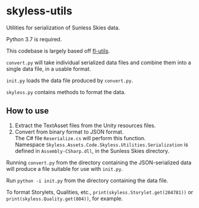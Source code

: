 # skyless-utils
Utilities for serialization of Sunless Skies data.

Python 3.7 is required.

This codebase is largely based off [fl-utils](https://github.com/alanhuang122/fl-utils).

`convert.py` will take individual serialized data files and combine them into a single data file, in a usable format.

`init.py` loads the data file produced by `convert.py`.

`skyless.py` contains methods to format the data.

## How to use
1. Extract the TextAsset files from the Unity resources files.
2. Convert from binary format to JSON format.<br>
  The C# file `Reserialize.cs` will perform this function.<br>
  Namespace `Skyless.Assets.Code.Skyless.Utilities.Serialization` is defined in `Assembly-CSharp.dll`, in the Sunless Skies directory.

Running `convert.py` from the directory containing the JSON-serialized data will produce a file suitable for use with `init.py`.

Run `python -i init.py` from the directory containing the data file.

To format Storylets, Qualities, etc., ```print(skyless.Storylet.get(284781))``` or ```print(skyless.Quality.get(804))```, for example.
